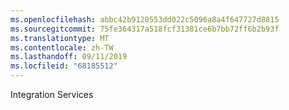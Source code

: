 ```yaml
---
ms.openlocfilehash: abbc42b9120553dd022c5096a8a4f647727d8815
ms.sourcegitcommit: 75fe364317a518fcf31381ce6b7bb72ff6b2b93f
ms.translationtype: MT
ms.contentlocale: zh-TW
ms.lasthandoff: 09/11/2019
ms.locfileid: "68185512"
---
```

Integration Services

